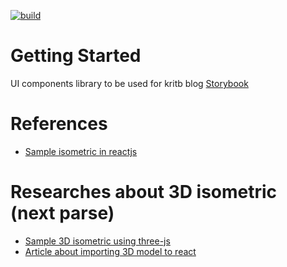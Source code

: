 [![build](https://github.com/kritb-blog/ui-components/actions/workflows/buid.yml/badge.svg)](https://github.com/kritb-blog/ui-components/actions/workflows/buid.yml)

# Getting Started
UI components library to be used for kritb blog [Storybook](https://kritb-blog.github.io/ui-components/)

# References

-   [Sample isometric in reactjs](https://codesandbox.io/s/k5w9qm4j23)

# Researches about 3D isometric (next parse)

-   [Sample 3D isometric using three-js](https://codesandbox.io/s/42glz0?file=/src/App.js)
-   [Article about importing 3D model to react](https://dev.to/nourdinedev/how-to-use-threejs-and-react-to-render-a-3d-model-of-your-self-4kkf)
